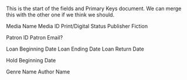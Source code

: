 This is the start of the fields and Primary Keys document. We can merge this with the other one if we think we should. 

Media Name
Media ID
Print/Digital Status
Publisher
Fiction

Patron ID
Patron Email?

Loan Beginning Date
Loan Ending Date
Loan Return Date

Hold Beginning Date

Genre Name
Author Name